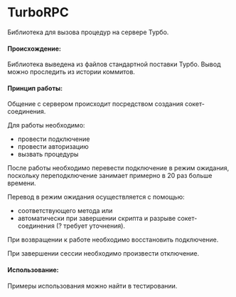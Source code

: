 # TurboRPC
Библиотека для вызова процедур на сервере Турбо.

#### Происхождение:
Библиотека выведена из файлов стандартной поставки Турбо. Вывод можно проследить из истории коммитов.

#### Принцип работы:
Общение с сервером происходит посредством создания сокет-соединения.

Для работы необходимо:
* провести подключение
* провести авторизацию
* вызвать процедуры

После работы необходимо перевести подключение в режим ожидания, поскольку переподключение занимает примерно
в 20 раз больше времени.

Перевод в режим ожидания осуществляется с помощью:
* соответствующего метода или
* автоматически при завершении скрипта и разрыве сокет-соединения (? требует уточнения).

При возвращении к работе необходимо восстановить подключение.

При завершении сессии необходимо произвести отключение.

#### Использование:
Примеры использования можно найти в тестировании.